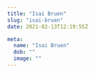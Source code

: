 ```yaml
---
title: "Isai Bruen"
slug: "isai-bruen"
date: 2021-02-13T12:19:55Z

meta:
  name: "Isai Bruen"
  dob: ""
  image: ""
---
```


